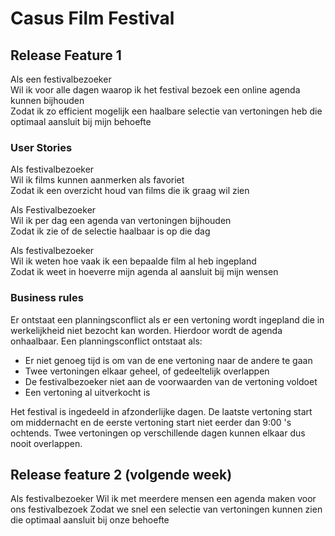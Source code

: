 # Casus Film Festival

## Release Feature 1

Als een festivalbezoeker  
Wil ik voor alle dagen waarop ik het festival bezoek een online agenda kunnen bijhouden  
Zodat ik zo efficient mogelijk een haalbare selectie van vertoningen heb die optimaal aansluit bij mijn behoefte

### User Stories 

Als festivalbezoeker  
Wil ik films kunnen aanmerken als favoriet  
Zodat ik een overzicht houd van films die ik graag wil zien

Als Festivalbezoeker  
Wil ik per dag een agenda van vertoningen bijhouden   
Zodat ik zie of de selectie haalbaar is op die dag

Als festivalbezoeker  
Wil ik weten hoe vaak ik een bepaalde film al heb ingepland  
Zodat ik weet in hoeverre mijn agenda al aansluit bij mijn wensen

### Business rules

Er ontstaat een planningsconflict als er een vertoning wordt ingepland die in werkelijkheid niet bezocht kan worden. Hierdoor wordt de agenda onhaalbaar. Een planningsconflict ontstaat als:

- Er niet genoeg tijd is om van de ene vertoning naar de andere te gaan
- Twee vertoningen elkaar geheel, of gedeeltelijk overlappen
- De festivalbezoeker niet aan de voorwaarden van de vertoning voldoet
- Een vertoning al uitverkocht is

Het festival is ingedeeld in afzonderlijke dagen. De laatste vertoning start om middernacht en de eerste vertoning start niet eerder dan 9:00 's ochtends. Twee vertoningen op verschillende dagen kunnen elkaar dus nooit overlappen.


## Release feature 2 (volgende week)

Als festivalbezoeker
Wil ik met meerdere mensen een agenda maken voor ons festivalbezoek
Zodat we snel een selectie van vertoningen kunnen zien die optimaal aansluit bij onze behoefte